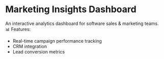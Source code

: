 # Marketing Insights Dashboard  

An interactive analytics dashboard for software sales & marketing teams.  
📊 Features:  
- Real-time campaign performance tracking  
- CRM integration  
- Lead conversion metrics  
